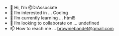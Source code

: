 - 👋 Hi, I’m @DrAssociate
- 👀 I’m interested in ... Coding
- 🌱 I’m currently learning ... html5
- 💞️ I’m looking to collaborate on ... undefined
- 📫 How to reach me ... browniebandet@gmail.com

<!---
DrAssociate/DrAssociate is a ✨ special ✨ repository because its `README.md` (this file) appears on your GitHub profile.
You can click the Preview link to take a look at your changes.
--->
